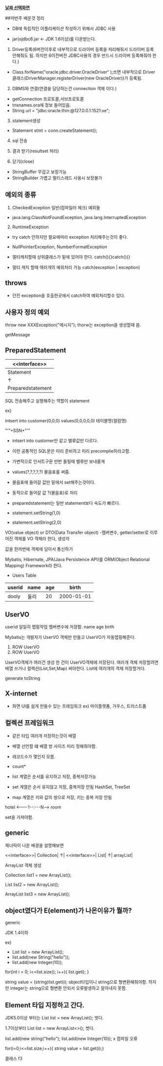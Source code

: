 ﻿**[날짜 선택화면](../README.md)**

##저번주 배운것 정리

- DB에 독립적인 어플리케이션 작성하기 위해서 JDBC 사용

- jar(ojdbc6.jar <- JDK 1.6이상)를 다운받는다.



1. Driver등록(6버전이후로 내부적으로 드라이버 등록을 처리해줘서 드라이버 등록 안해줘도 됨. 하지만 6이전버전 JDBC사용의 경우 반드시 드라이버 등록해줘야 한다.)

  - Class.forName("oracle.jdbc.driver.OracleDriver“ );쓰면 내부적으로 Driver 클래스(DriverManager.registerDriver(new OracleDriver))가 등록됨.

2. DBMS와 연결(연결을 담당하는건 connection 객체 이다.)
  - getConnection 프로토콜,서브프로토콜
  - tnsnames.ora에 정보 들어있음.
  - String url = "jdbc:oracle:thin:@127.0.0.1:1521:xe";

3. statement생성
  - Statement stmt = conn.createStatement();

4. sql 전송

5. 결과 받기(resultset 처리)

6. 닫기(close)


- StringBuffer 무겁고 보장가능
- StringBuilder 가볍고 멀티스레드 사용시 보장불가


## 예외의 종류

1. CheckedException 일반(컴파일러 체크) 예외들
  - java.lang.ClassNotFoundException, java.lang.InterruptedException


2. RuntimeException
  - try catch 안하지만 필요에따라 exception 처리해주는것이 좋다.
  - NullPointerException, NumberFormatException

- 멀티캐치할때 상위클래스가 밑에 있어야 한다.
catch(){}catch(){} 

- 멀티 캐치 할때 여러개의 예외처리 가능 catch(exception | exception)

## throws

- 던진 exception을 호출한곳에서 catch하여 예외처리할수 있다.

## 사용자 정의 예외
throw new XXXException("메시지");
thorw는 exception을 생성할때 씀.

getMessage

## PreparedStatement


\<\<interface\>\>|
------------------|
Statement|
  ↑|
Preparedstatement|

SQL 전송해주고 실행해주는 역할이 statement

ex)

intsert into customer(0,0,0)
values(0,0,0,0,0)
테이블명(컬럼명)

"'"+SSN+"'" 

- intsert into customer만 같고 밸류값만 다르다.
- 이런 공통적인 SQL문은 미리 준비하고 미리 precomplie하라고함.

- 가변적으로 인서트구문 만번 돌릴때 밸류만 보내줄게
- values(?,?,?,?,?) 물음표를 써줌.
- 물음표에 들어갈 값만 밑에서 set해주는것이다.
- 동적으로 들어갈 값 ?(물음표)로 처리

- preparedstatement는 일반 statement보다 속도가 빠르다.

- statement.setString(1,0)
- statement.setString(2,0)


VO(value object) or DTO(Data Transfer object)
-멤버변수, getter/setter로 이루어진 객체를 VO 객체라 한다, 생성자

값을 한꺼번에 객체에 담아서 통신하기


Mybatis, Hibernate, JPA(Java Persistence API)를 ORM(Object Relational Mapping) Framework라 한다.

- Users Table

userid|name|age|birth
------|----|----|---------
dooly | 둘리 | 20 | 2000-01-01

UserVO
-------
userid 일일히 맵핑작업 멤버변수에 저장함.
name
age
birth

Mybatis는 개발자가 UserVO 객체만 만들고 UserVO가 자동맵핑해준다.

1. ROW UserVO
2. ROW UserVO

UserVO객체가 여러건 생성
한 건이 UserVO객체에 저장된다.
여러개 객체 저장할려면 배열 쓰거나 컬렉션(List,Set,Map) 써야한다.
List에 여러개의 객체 저장할거다.

generate toString

## X-internet 

- 화면 UI를 쉽게 만들수 있는 프레임워크 ex) 마이플랫폼, 가우스, 트러스트폼

## 컬렉션 프레임워크

- 같은 타입 여러개 저장하는것이 배열

- 배열 선언할 떄 배열 방 사이즈 미리 정해줘야함.

- 레코드수가 몇인지 모름.

- count*

- list 계열은 순서를 유지하고 저장, 중복저장가능
- set 계열은 순서 유지않고 저장, 중복저장 안됨 HashSet, TreeSet
- map 계열은 키와 값의 쌍으로 저장, 키는 중복 저장 안됨

hotel <---1--:---N--> room 

set을 가져야함.

## generic

제너릭이 나온 배경을 설명해보면

\<\<interface\>\>|
Collection|
↑|
\<\<interface\>\>|
List|
↑|
arrayList|

ArrayList 객체 생성

Collection list1 = new ArrayList();

List list2 = new ArrayList();

ArrayList list3 = new ArrayList();

## object였다가 E(element)가 나온이유가 뭘까?

<E> generic

JDK 1.4이하

ex)

- List list = new ArrayList();
- list.add(new String("hello"));
- list.add(new Integer(10));

for(int i = 0; i<=list.size(); i++){ list.geti); }

string value = (string)list.get(i);
object타입이니 string으로 형변환해줘야함. 하지만 integer는 string으로 형변환 안되서 오류발생하고 알아내지 못함.


## Element 타입 지정하고 간다.

JDK5.0이상 부터는 List<String> list = new ArrayList<String>(); 썻다.

1.7이상부터 List<String> list = new ArrayList<>(); 썻다.

list.add(new string("hello");
list.add(new Integer(10)); x 컴파일 오류

for(i=0;i<=list.size;i++){ string value = list.get(i);}


클래스 f3
